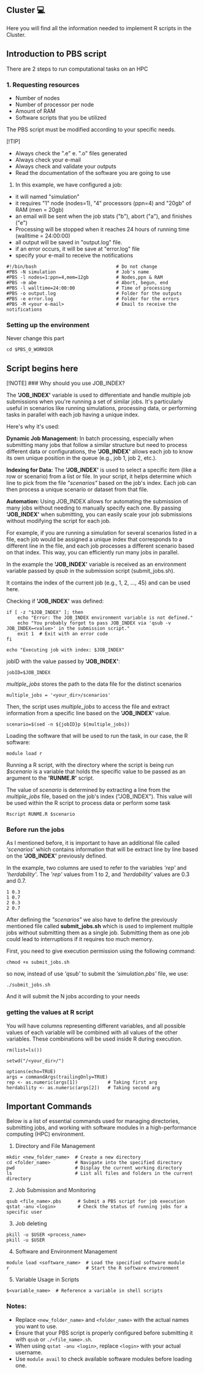 
## Cluster 💻

Here you will find all the information needed to implement R scripts in the Cluster.

## Introduction to PBS script

There are 2 steps to run computational tasks on an HPC

### 1. Requesting resources

-   Number of nodes
-   Number of processor per node
-   Amount of RAM
-   Software scripts that you be utilized

The PBS script must be modified according to your specific needs.

[!TIP]

-   Always check the ".e" e. ".o" files generated
-   Always check your e-mail
-   Always check and validate your outputs
-   Read the documentation of the software you are going to use

1.  In this example, we have configured a job:

-   it will named "simulation"
-   it requires "1" node (nodes=1), "4" processors (ppn=4) and "20gb" of RAM (men = 20gb)
-   an email will be sent when the job stats ("b"), abort ("a"), and finishes ("e")
-   Processing will be stopped when it reaches 24 hours of running time (walltime = 24:00:00)
-   all output will be saved in "output.log" file.
-   if an error occurs, it will be save at "error.log" file
-   specify your e-mail to receive the notifications

```{bash}
#!/bin/bash                             # Do not change
#PBS -N simulation                      # Job's name
#PBS -l nodes=1:ppn=4,mem=12gb          # Nodes,ppn & RAM
#PBS -m abe                             # Abort, begun, end
#PBS -l walltime=24:00:00               # Time of processing
#PBS -o output.log                      # Folder for the outputs
#PBS -e error.log                       # Folder for the errors
#PBS -M <your e-mail>                   # Email to receive the notifications
```

### Setting up the environment

Never change this part

```{bash}
cd $PBS_O_WORKDIR
```

## Script begins here

[!NOTE] \### Why should you use JOB_INDEX?

The **'JOB_INDEX'** variable is used to differentiate and handle multiple job submissions when you're running a set of similar jobs. It's particularly useful in scenarios like running simulations, processing data, or performing tasks in parallel with each job having a unique index.

Here's why it's used:

**Dynamic Job Management:** In batch processing, especially when submitting many jobs that follow a similar structure but need to process different data or configurations, the **'JOB_INDEX'** allows each job to know its own unique position in the queue (e.g., job 1, job 2, etc.).

**Indexing for Data:** The **'JOB_INDEX'** is used to select a specific item (like a row or scenario) from a list or file. In your script, it helps determine which line to pick from the file *"scenarios"* based on the job's index. Each job can then process a unique scenario or dataset from that file.

**Automation:** Using JOB_INDEX allows for automating the submission of many jobs without needing to manually specify each one. By passing **'JOB_INDEX'** when submitting, you can easily scale your job submissions without modifying the script for each job.

For example, if you are running a simulation for several scenarios listed in a file, each job would be assigned a unique index that corresponds to a different line in the file, and each job processes a different scenario based on that index. This way, you can efficiently run many jobs in parallel.

In the example the **'JOB_INDEX'** variable is received as an environment variable passed by *qsub* in the submission script (submit_jobs.sh).

It contains the index of the current job (e.g., 1, 2, ..., 45) and can be used here.

Checking if **'JOB_INDEX'** was defined:

```{bash}
if [ -z "$JOB_INDEX" ]; then
    echo "Error: The JOB_INDEX environment variable is not defined."
    echo "You probably forgot to pass JOB_INDEX via 'qsub -v JOB_INDEX=<value>' in the submission script."
    exit 1  # Exit with an error code
fi

echo "Executing job with index: $JOB_INDEX"
```

jobID with the value passed by **'JOB_INDEX'**:

```{bash}
jobID=$JOB_INDEX
```

*multiple_jobs* stores the path to the data file for the distinct scenarios

```{bash}
multiple_jobs = '<your_dir>/scenarios'
```

Then, the script uses *multiple_jobs* to access the file and extract information from a specific line based on the **'JOB_INDEX'** value.

```{bash}
scenario=$(sed -n ${jobID}p ${multiple_jobs})
```

Loading the software that will be used to run the task, in our case, the R software:

```{bash}
module load r
```

Running a R script, with the directory where the script is being run *\$scenario* is a variable that holds the specific value to be passed as an argument to the **'RUNME.R'** script.

The value of *scenario* is determined by extracting a line from the *multiple_jobs* file, based on the job's index ("JOB_INDEX"). This value will be used within the R script to process data or perform some task

```{bash}
Rscript RUNME.R $scenario 
```

### Before run the jobs

As I mentioned before, it is important to have an additional file called *'scenarios'* which contains information that will be extract line by line based on the **'JOB_INDEX'** previously defined.

In the example, two columns are used to refer to the variables *'rep'* and *'herdability'*. The *'rep'* values from 1 to 2, and *'herdability'* values are 0.3 and 0.7.

```{bash}
1 0.3 
1 0.7
2 0.3
2 0.7
```

After defining the *"scenarios"* we also have to define the previously mentioned file called **submit_jobs.sh** which is used to implement multiple jobs without submitting them as a single job. Submitting them as one job could lead to interruptions if it requires too much memory.

First, you need to give execution permission using the following command:

```{bash}
chmod +x submit_jobs.sh
```


so now, instead of use *'qsub'* to submit the *'simulation.pbs'* file, we use:

```{bash}
./submit_jobs.sh
```

And it will submit the N jobs according to your needs

### getting the values at R script

You will have columns representing different variables, and all possible values of each variable will be combined with all values of the other variables. These combinations will be used inside R during execution.

```{r message=FALSE}
rm(list=ls())

setwd("/<your_dir>/")

options(echo=TRUE)
args = commandArgs(trailingOnly=TRUE)
rep <- as.numeric(args[1])           # Taking first arg
herdability <- as.numeric(args[2])   # Taking second arg 
```

## Important Commands

Below is a list of essential commands used for managing directories, submitting jobs, and working with software modules in a high-performance computing (HPC) environment.

1. Directory and File Management
```{bash}
mkdir <new_folder_name>  # Create a new directory
cd <folder_name>         # Navigate into the specified directory
pwd                      # Display the current working directory
ls                       # List all files and folders in the current directory
```

2. Job Submission and Monitoring
```{bash}
qsub <file_name>.pbs      # Submit a PBS script for job execution
qstat -anu <login>        # Check the status of running jobs for a specific user
```

3. Job deleting
```{bash}
pkill -u $USER <process_name>
pkill -u $USER                 
```

4. Software and Environment Management
```{bash}
module load <software_name>  # Load the specified software module
r                            # Start the R software environment
```

5. Variable Usage in Scripts
```{bash}
$<variable_name>  # Reference a variable in shell scripts
```

### Notes:
- Replace `<new_folder_name>` and `<folder_name>` with the actual names you want to use.
- Ensure that your PBS script is properly configured before submitting it with `qsub` or `./<file_name>.sh`.
- When using `qstat -anu <login>`, replace `<login>` with your actual username.
- Use `module avail` to check available software modules before loading one.
